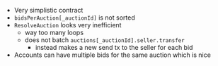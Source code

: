 - Very simplistic contract
- `bidsPerAuction[_auctionId]` is not sorted
- `ResolveAuction` looks very inefficient
	- way too many loops
	- does not batch `auctions[_auctionId].seller.transfer`
		- instead makes a new send tx to the seller for each bid
- Accounts can have multiple bids for the same auction which is nice